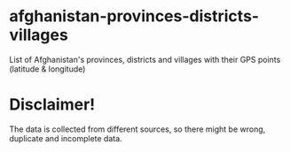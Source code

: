 # afghanistan-provinces-districts-villages
List of Afghanistan's provinces, districts and villages with their GPS points (latitude &amp; longitude)

# Disclaimer!
The data is collected from different sources, so there might be wrong, duplicate and incomplete data.
